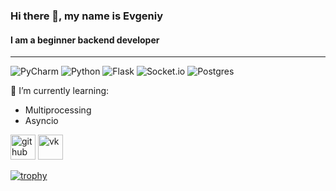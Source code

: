 ### Hi there 👋, my name is Evgeniy
#### I am a beginner backend developer
<hr>  

![PyCharm](https://img.shields.io/badge/pycharm-143?style=for-the-badge&logo=pycharm&logoColor=black&color=black&labelColor=white)
![Python](https://img.shields.io/badge/python-3670A0?style=for-the-badge&logo=python&logoColor=white)
![Flask](https://img.shields.io/badge/flask-%23000.svg?style=for-the-badge&logo=flask&logoColor=white)
![Socket.io](https://img.shields.io/badge/Socket.io-black?style=for-the-badge&logo=socket.io&badgeColor=white)
![Postgres](https://img.shields.io/badge/postgres-%23316192.svg?style=for-the-badge&logo=postgresql&logoColor=white)



🌱 I’m currently learning:
-  Multiprocessing 
-  Asyncio  


[<img src='https://cdn.jsdelivr.net/npm/simple-icons@3.0.1/icons/github.svg' alt='github' height='40'>](https://github.com/ShadowPriest)  [<img src='https://cdn.jsdelivr.net/npm/simple-icons@3.0.1/icons/vk.svg' alt='vk' height='40'>](https://vk.com/shadow_prist)  

[![trophy](https://github-profile-trophy.vercel.app/?username=ShadowPriest)](https://github.com/ryo-ma/github-profile-trophy)
